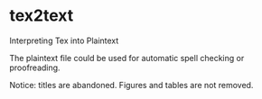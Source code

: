tex2text
========

Interpreting Tex into Plaintext

The plaintext file could be used for automatic spell checking or proofreading.

Notice: titles are abandoned. Figures and tables are not removed.
